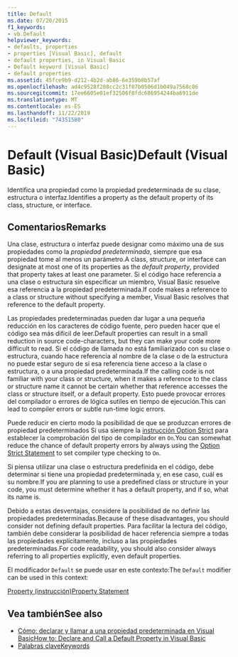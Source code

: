```yaml
---
title: Default
ms.date: 07/20/2015
f1_keywords:
- vb.Default
helpviewer_keywords:
- defaults, properties
- properties [Visual Basic], default
- default properties, in Visual Basic
- Default keyword [Visual Basic]
- default properties
ms.assetid: 45fce9b9-d212-4b2d-ab86-6e359b8b57af
ms.openlocfilehash: ad4c9528f208cc2c31f07b0506d1b049a7568c86
ms.sourcegitcommit: 17ee6605e01ef32506f8fdc686954244ba6911de
ms.translationtype: MT
ms.contentlocale: es-ES
ms.lasthandoff: 11/22/2019
ms.locfileid: "74351580"
---
```

# <a name="default-visual-basic"></a><span data-ttu-id="1068e-102">Default (Visual Basic)</span><span class="sxs-lookup"><span data-stu-id="1068e-102">Default (Visual Basic)</span></span>
<span data-ttu-id="1068e-103">Identifica una propiedad como la propiedad predeterminada de su clase, estructura o interfaz.</span><span class="sxs-lookup"><span data-stu-id="1068e-103">Identifies a property as the default property of its class, structure, or interface.</span></span>  
  
## <a name="remarks"></a><span data-ttu-id="1068e-104">Comentarios</span><span class="sxs-lookup"><span data-stu-id="1068e-104">Remarks</span></span>  
 <span data-ttu-id="1068e-105">Una clase, estructura o interfaz puede designar como máximo una de sus propiedades como la *propiedad predeterminada*, siempre que esa propiedad tome al menos un parámetro.</span><span class="sxs-lookup"><span data-stu-id="1068e-105">A class, structure, or interface can designate at most one of its properties as the *default property*, provided that property takes at least one parameter.</span></span> <span data-ttu-id="1068e-106">Si el código hace referencia a una clase o estructura sin especificar un miembro, Visual Basic resuelve esa referencia a la propiedad predeterminada.</span><span class="sxs-lookup"><span data-stu-id="1068e-106">If code makes a reference to a class or structure without specifying a member, Visual Basic resolves that reference to the default property.</span></span>  
  
 <span data-ttu-id="1068e-107">Las propiedades predeterminadas pueden dar lugar a una pequeña reducción en los caracteres de código fuente, pero pueden hacer que el código sea más difícil de leer.</span><span class="sxs-lookup"><span data-stu-id="1068e-107">Default properties can result in a small reduction in source code-characters, but they can make your code more difficult to read.</span></span> <span data-ttu-id="1068e-108">Si el código de llamada no está familiarizado con su clase o estructura, cuando hace referencia al nombre de la clase o de la estructura no puede estar seguro de si esa referencia tiene acceso a la clase o estructura, o a una propiedad predeterminada.</span><span class="sxs-lookup"><span data-stu-id="1068e-108">If the calling code is not familiar with your class or structure, when it makes a reference to the class or structure name it cannot be certain whether that reference accesses the class or structure itself, or a default property.</span></span> <span data-ttu-id="1068e-109">Esto puede provocar errores del compilador o errores de lógica sutiles en tiempo de ejecución.</span><span class="sxs-lookup"><span data-stu-id="1068e-109">This can lead to compiler errors or subtle run-time logic errors.</span></span>  
  
 <span data-ttu-id="1068e-110">Puede reducir en cierto modo la posibilidad de que se produzcan errores de propiedad predeterminados Si usa siempre la [instrucción Option Strict](../../../visual-basic/language-reference/statements/option-strict-statement.md) para establecer la comprobación del tipo de compilador en `On`.</span><span class="sxs-lookup"><span data-stu-id="1068e-110">You can somewhat reduce the chance of default property errors by always using the [Option Strict Statement](../../../visual-basic/language-reference/statements/option-strict-statement.md) to set compiler type checking to `On`.</span></span>  
  
 <span data-ttu-id="1068e-111">Si piensa utilizar una clase o estructura predefinida en el código, debe determinar si tiene una propiedad predeterminada y, en ese caso, cuál es su nombre.</span><span class="sxs-lookup"><span data-stu-id="1068e-111">If you are planning to use a predefined class or structure in your code, you must determine whether it has a default property, and if so, what its name is.</span></span>  
  
 <span data-ttu-id="1068e-112">Debido a estas desventajas, considere la posibilidad de no definir las propiedades predeterminadas.</span><span class="sxs-lookup"><span data-stu-id="1068e-112">Because of these disadvantages, you should consider not defining default properties.</span></span> <span data-ttu-id="1068e-113">Para facilitar la lectura del código, también debe considerar la posibilidad de hacer referencia siempre a todas las propiedades explícitamente, incluso a las propiedades predeterminadas.</span><span class="sxs-lookup"><span data-stu-id="1068e-113">For code readability, you should also consider always referring to all properties explicitly, even default properties.</span></span>  
  
 <span data-ttu-id="1068e-114">El modificador `Default` se puede usar en este contexto:</span><span class="sxs-lookup"><span data-stu-id="1068e-114">The `Default` modifier can be used in this context:</span></span>  
  
 [<span data-ttu-id="1068e-115">Property (instrucción)</span><span class="sxs-lookup"><span data-stu-id="1068e-115">Property Statement</span></span>](../../../visual-basic/language-reference/statements/property-statement.md)  
  
## <a name="see-also"></a><span data-ttu-id="1068e-116">Vea también</span><span class="sxs-lookup"><span data-stu-id="1068e-116">See also</span></span>

- [<span data-ttu-id="1068e-117">Cómo: declarar y llamar a una propiedad predeterminada en Visual Basic</span><span class="sxs-lookup"><span data-stu-id="1068e-117">How to: Declare and Call a Default Property in Visual Basic</span></span>](../../../visual-basic/programming-guide/language-features/procedures/how-to-declare-and-call-a-default-property.md)
- [<span data-ttu-id="1068e-118">Palabras clave</span><span class="sxs-lookup"><span data-stu-id="1068e-118">Keywords</span></span>](../../../visual-basic/language-reference/keywords/index.md)
